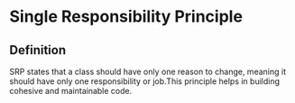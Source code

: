 # Single Responsibility Principle

## Definition

SRP states that a class should have only one reason to change, meaning it should have only one responsibility or job.This principle helps in building cohesive and maintainable code.
